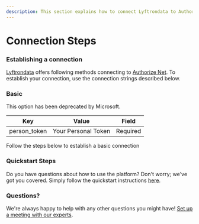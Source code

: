 ```yaml
---
description: This section explains how to connect Lyftrondata to Authorize Net.
---
```


# Connection Steps

### Establishing a connection

[Lyftrondata](https://www.lyftrondata.com) offers following methods connecting to [Authorize Net](None/). To establish your connection, use the connection strings described below.

### Basic

This option has been deprecated by Microsoft.

| Key           | Value               | Field    |
| ------------- | ------------------- | -------- |
| person\_token | Your Personal Token | Required |

Follow the steps below to establish a basic connection

### Quickstart Steps

Do you have questions about how to use the platform? Don't worry; we've got you covered. Simply follow the quickstart instructions [here](./).

### Questions? <a href="#questions" id="questions"></a>

We're always happy to help with any other questions you might have! [Set up a meeting with our experts](https://www.lyftrondata.com/book-a-meeting/).
